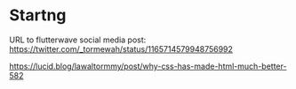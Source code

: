 # Startng

URL to flutterwave social media post: https://twitter.com/_tormewah/status/1165714579948756992

https://lucid.blog/lawaltormmy/post/why-css-has-made-html-much-better-582
